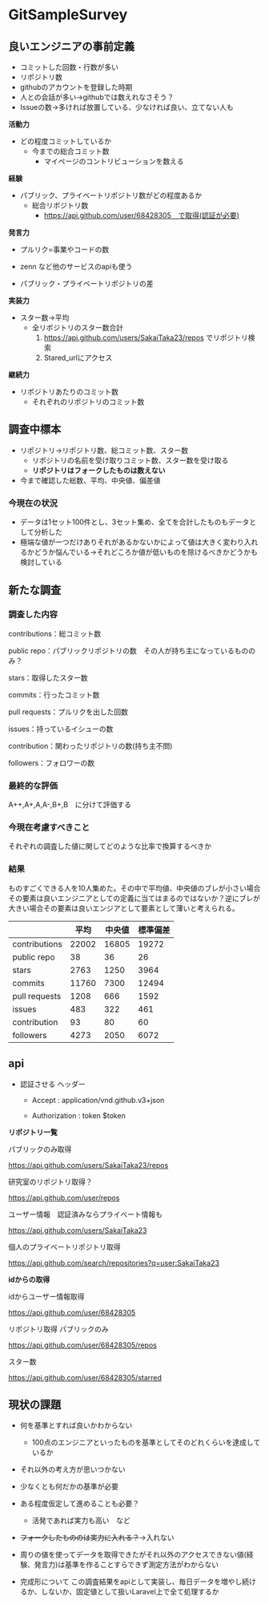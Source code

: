 # GitSampleSurvey



## 良いエンジニアの事前定義

* コミットした回数・行数が多い
* リポジトリ数
* githubのアカウントを登録した時期
* 人との会話が多い→githubでは数えれなさそう？
* Issueの数→多ければ放置している、少なければ良い、立てない人も



**活動力**

* どの程度コミットしているか
  * 今までの総合コミット数
    * マイページのコントリビューションを数える

**経験**

* パブリック、プライベートリポジトリ数がどの程度あるか
  * 総合リポジトリ数
    * https://api.github.com/user/68428305　で取得(認証が必要)

**発言力**

* プルリク=事業やコードの数
* zenn など他のサービスのapiも使う

* パブリック・プライベートリポジトリの差

**実装力**

* スター数→平均
  * 全リポジトリのスター数合計
    1. https://api.github.com/users/SakaiTaka23/repos でリポジトリ検索
    2. Stared_urlにアクセス

**継続力**

* リポジトリあたりのコミット数
  * それぞれのリポジトリのコミット数



## 調査中標本

* リポジトリ→リポジトリ数、総コミット数、スター数
  * リポジトリの名前を受け取りコミット数、スター数を受け取る
  * **リポジトリはフォークしたものは数えない**
* 今まで確認した総数、平均、中央値、偏差値



### 今現在の状況

* データは1セット100件とし、3セット集め、全てを合計したものもデータとして分析した
* 極端な値が一つだけありそれがあるかないかによって値は大きく変わり入れるかどうか悩んでいる→それどころか値が低いものを除けるべきかどうかも検討している



## 新たな調査

### 調査した内容

contributions：総コミット数

public repo：パブリックリポジトリの数　その人が持ち主になっているもののみ？

stars：取得したスター数

commits：行ったコミット数

pull requests：プルリクを出した回数

issues：持っているイシューの数

contribution：関わったリポジトリの数(持ち主不問)

followers：フォロワーの数



### 最終的な評価

A++,A+,A,A-,B+,B　に分けて評価する

### 今現在考慮すべきこと

それぞれの調査した値に関してどのような比率で換算するべきか

### 結果

ものすごくできる人を10人集めた。その中で平均値、中央値のブレが小さい場合その要素は良いエンジニアとしての定義に当てはまるのではないか？逆にブレが大きい場合その要素は良いエンジアとして要素として薄いと考えられる。

|               | 平均  | 中央値 | 標準偏差 |
| ------------- | ----- | ------ | -------- |
| contributions | 22002 | 16805  | 19272    |
| public repo   | 38    | 36     | 26       |
| stars         | 2763  | 1250   | 3964     |
| commits       | 11760 | 7300   | 12494    |
| pull requests | 1208  | 666    | 1592     |
| issues        | 483   | 322    | 461      |
| contribution  | 93    | 80     | 60       |
| followers     | 4273  | 2050   | 6072     |





## api

* 認証させる ヘッダー

  * Accept : application/vnd.github.v3+json

  * Authorization : token $token



**リポジトリ一覧**

パブリックのみ取得

https://api.github.com/users/SakaiTaka23/repos

研究室のリポジトリ取得？

https://api.github.com/user/repos

ユーザー情報　認証済みならプライベート情報も

https://api.github.com/users/SakaiTaka23

個人のプライベートリポジトリ取得

https://api.github.com/search/repositories?q=user:SakaiTaka23

**idからの取得**

idからユーザー情報取得

https://api.github.com/user/68428305

リポジトリ取得 パブリックのみ

https://api.github.com/user/68428305/repos

スター数

https://api.github.com/user/68428305/starred



## 現状の課題

* 何を基準とすれば良いかわからない
  * 100点のエンジニアといったものを基準としてそのどれくらいを達成しているか
* それ以外の考え方が思いつかない
* 少なくとも何だかの基準が必要



* ある程度仮定して進めることも必要？
  * 活発であれば実力も高い　など



* ~~フォークしたもののは実力に入れる？~~→入れない



* 周りの値を使ってデータを取得できたがそれ以外のアクセスできない値(経験、発言力)は基準を作ることすらできず測定方法がわからない



* 完成形について この調査結果をapiとして実装し、毎日データを増やし続けるか、しないか、固定値として扱いLaravel上で全て処理するか

